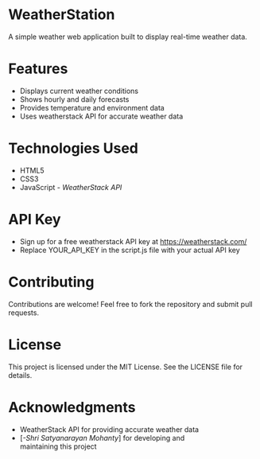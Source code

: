 # WeatherStation
A simple weather web application built to display real-time weather data.

# Features

- Displays current weather conditions
- Shows hourly and daily forecasts
- Provides temperature and environment data
- Uses weatherstack API for accurate weather data

# Technologies Used

- HTML5
- CSS3
- JavaScript
*- WeatherStack API*

# API Key

- Sign up for a free weatherstack API key at https://weatherstack.com/
- Replace YOUR_API_KEY in the script.js file with your actual API key

# Contributing

Contributions are welcome! Feel free to fork the repository and submit pull requests.

# License

This project is licensed under the MIT License. See the LICENSE file for details.

# Acknowledgments

- WeatherStack API for providing accurate weather data
- [*-Shri Satyanarayan Mohanty*] for developing and maintaining this project
